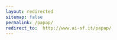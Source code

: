 ```yaml
---
layout: redirected
sitemap: false
permalink: /papap/
redirect_to:  http://www.ai-sf.it/papap/
---
```

